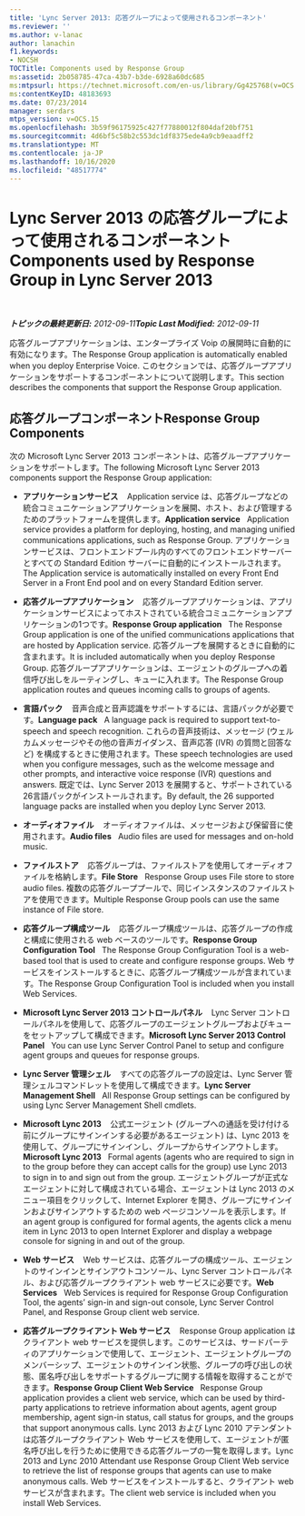 ```yaml
---
title: 'Lync Server 2013: 応答グループによって使用されるコンポーネント'
ms.reviewer: ''
ms.author: v-lanac
author: lanachin
f1.keywords:
- NOCSH
TOCTitle: Components used by Response Group
ms:assetid: 2b058785-47ca-43b7-b3de-6928a60dc685
ms:mtpsurl: https://technet.microsoft.com/en-us/library/Gg425768(v=OCS.15)
ms:contentKeyID: 48183693
ms.date: 07/23/2014
manager: serdars
mtps_version: v=OCS.15
ms.openlocfilehash: 3b59f96175925c427f77880012f804daf20bf751
ms.sourcegitcommit: 4d6bf5c58b2c553dc1df8375ede4a9cb9eaadff2
ms.translationtype: MT
ms.contentlocale: ja-JP
ms.lasthandoff: 10/16/2020
ms.locfileid: "48517774"
---
```

# <a name="components-used-by-response-group-in-lync-server-2013"></a><span data-ttu-id="50bfe-102">Lync Server 2013 の応答グループによって使用されるコンポーネント</span><span class="sxs-lookup"><span data-stu-id="50bfe-102">Components used by Response Group in Lync Server 2013</span></span>

<div data-xmlns="http://www.w3.org/1999/xhtml">

<div class="topic" data-xmlns="http://www.w3.org/1999/xhtml" data-msxsl="urn:schemas-microsoft-com:xslt" data-cs="https://msdn.microsoft.com/">

<div data-asp="https://msdn2.microsoft.com/asp">



</div>

<div id="mainSection">

<div id="mainBody">

<span> </span>

<span data-ttu-id="50bfe-103">_**トピックの最終更新日:** 2012-09-11_</span><span class="sxs-lookup"><span data-stu-id="50bfe-103">_**Topic Last Modified:** 2012-09-11_</span></span>

<span data-ttu-id="50bfe-104">応答グループアプリケーションは、エンタープライズ Voip の展開時に自動的に有効になります。</span><span class="sxs-lookup"><span data-stu-id="50bfe-104">The Response Group application is automatically enabled when you deploy Enterprise Voice.</span></span> <span data-ttu-id="50bfe-105">このセクションでは、応答グループアプリケーションをサポートするコンポーネントについて説明します。</span><span class="sxs-lookup"><span data-stu-id="50bfe-105">This section describes the components that support the Response Group application.</span></span>

<div>

## <a name="response-group-components"></a><span data-ttu-id="50bfe-106">応答グループコンポーネント</span><span class="sxs-lookup"><span data-stu-id="50bfe-106">Response Group Components</span></span>

<span data-ttu-id="50bfe-107">次の Microsoft Lync Server 2013 コンポーネントは、応答グループアプリケーションをサポートします。</span><span class="sxs-lookup"><span data-stu-id="50bfe-107">The following Microsoft Lync Server 2013 components support the Response Group application:</span></span>

  - <span data-ttu-id="50bfe-108">**アプリケーションサービス**    Application service は、応答グループなどの統合コミュニケーションアプリケーションを展開、ホスト、および管理するためのプラットフォームを提供します。</span><span class="sxs-lookup"><span data-stu-id="50bfe-108">**Application service**   Application service provides a platform for deploying, hosting, and managing unified communications applications, such as Response Group.</span></span> <span data-ttu-id="50bfe-109">アプリケーションサービスは、フロントエンドプール内のすべてのフロントエンドサーバーとすべての Standard Edition サーバーに自動的にインストールされます。</span><span class="sxs-lookup"><span data-stu-id="50bfe-109">The Application service is automatically installed on every Front End Server in a Front End pool and on every Standard Edition server.</span></span>

  - <span data-ttu-id="50bfe-110">**応答グループアプリケーション**    応答グループアプリケーションは、アプリケーションサービスによってホストされている統合コミュニケーションアプリケーションの1つです。</span><span class="sxs-lookup"><span data-stu-id="50bfe-110">**Response Group application**   The Response Group application is one of the unified communications applications that are hosted by Application service.</span></span> <span data-ttu-id="50bfe-111">応答グループを展開するときに自動的に含まれます。</span><span class="sxs-lookup"><span data-stu-id="50bfe-111">It is included automatically when you deploy Response Group.</span></span> <span data-ttu-id="50bfe-112">応答グループアプリケーションは、エージェントのグループへの着信呼び出しをルーティングし、キューに入れます。</span><span class="sxs-lookup"><span data-stu-id="50bfe-112">The Response Group application routes and queues incoming calls to groups of agents.</span></span>

  - <span data-ttu-id="50bfe-113">**言語パック**    音声合成と音声認識をサポートするには、言語パックが必要です。</span><span class="sxs-lookup"><span data-stu-id="50bfe-113">**Language pack**   A language pack is required to support text-to-speech and speech recognition.</span></span> <span data-ttu-id="50bfe-114">これらの音声技術は、メッセージ (ウェルカムメッセージやその他の音声ガイダンス、音声応答 (IVR) の質問と回答など) を構成するときに使用されます。</span><span class="sxs-lookup"><span data-stu-id="50bfe-114">These speech technologies are used when you configure messages, such as the welcome message and other prompts, and interactive voice response (IVR) questions and answers.</span></span> <span data-ttu-id="50bfe-115">既定では、Lync Server 2013 を展開すると、サポートされている26言語パックがインストールされます。</span><span class="sxs-lookup"><span data-stu-id="50bfe-115">By default, the 26 supported language packs are installed when you deploy Lync Server 2013.</span></span>

  - <span data-ttu-id="50bfe-116">**オーディオファイル**    オーディオファイルは、メッセージおよび保留音に使用されます。</span><span class="sxs-lookup"><span data-stu-id="50bfe-116">**Audio files**   Audio files are used for messages and on-hold music.</span></span>

  - <span data-ttu-id="50bfe-117">**ファイルストア**    応答グループは、ファイルストアを使用してオーディオファイルを格納します。</span><span class="sxs-lookup"><span data-stu-id="50bfe-117">**File Store**   Response Group uses File store to store audio files.</span></span> <span data-ttu-id="50bfe-118">複数の応答グループプールで、同じインスタンスのファイルストアを使用できます。</span><span class="sxs-lookup"><span data-stu-id="50bfe-118">Multiple Response Group pools can use the same instance of File store.</span></span>

  - <span data-ttu-id="50bfe-119">**応答グループ構成ツール**    応答グループ構成ツールは、応答グループの作成と構成に使用される web ベースのツールです。</span><span class="sxs-lookup"><span data-stu-id="50bfe-119">**Response Group Configuration Tool**   The Response Group Configuration Tool is a web-based tool that is used to create and configure response groups.</span></span> <span data-ttu-id="50bfe-120">Web サービスをインストールするときに、応答グループ構成ツールが含まれています。</span><span class="sxs-lookup"><span data-stu-id="50bfe-120">The Response Group Configuration Tool is included when you install Web Services.</span></span>

  - <span data-ttu-id="50bfe-121">**Microsoft Lync Server 2013 コントロールパネル**    Lync Server コントロールパネルを使用して、応答グループのエージェントグループおよびキューをセットアップして構成できます。</span><span class="sxs-lookup"><span data-stu-id="50bfe-121">**Microsoft Lync Server 2013 Control Panel**   You can use Lync Server Control Panel to setup and configure agent groups and queues for response groups.</span></span>

  - <span data-ttu-id="50bfe-122">**Lync Server 管理シェル**    すべての応答グループの設定は、Lync Server 管理シェルコマンドレットを使用して構成できます。</span><span class="sxs-lookup"><span data-stu-id="50bfe-122">**Lync Server Management Shell**   All Response Group settings can be configured by using Lync Server Management Shell cmdlets.</span></span>

  - <span data-ttu-id="50bfe-123">**Microsoft Lync 2013**    公式エージェント (グループへの通話を受け付ける前にグループにサインインする必要があるエージェント) は、Lync 2013 を使用して、グループにサインインし、グループからサインアウトします。</span><span class="sxs-lookup"><span data-stu-id="50bfe-123">**Microsoft Lync 2013**   Formal agents (agents who are required to sign in to the group before they can accept calls for the group) use Lync 2013 to sign in to and sign out from the group.</span></span> <span data-ttu-id="50bfe-124">エージェントグループが正式なエージェントに対して構成されている場合、エージェントは Lync 2013 のメニュー項目をクリックして、Internet Explorer を開き、グループにサインインおよびサインアウトするための web ページコンソールを表示します。</span><span class="sxs-lookup"><span data-stu-id="50bfe-124">If an agent group is configured for formal agents, the agents click a menu item in Lync 2013 to open Internet Explorer and display a webpage console for signing in and out of the group.</span></span>

  - <span data-ttu-id="50bfe-125">**Web サービス**    Web サービスは、応答グループの構成ツール、エージェントのサインインとサインアウトコンソール、Lync Server コントロールパネル、および応答グループクライアント web サービスに必要です。</span><span class="sxs-lookup"><span data-stu-id="50bfe-125">**Web Services**   Web Services is required for Response Group Configuration Tool, the agents’ sign-in and sign-out console, Lync Server Control Panel, and Response Group client web service.</span></span>

  - <span data-ttu-id="50bfe-126">**応答グループクライアント Web サービス**    Response Group application はクライアント web サービスを提供します。このサービスは、サードパーティのアプリケーションで使用して、エージェント、エージェントグループのメンバーシップ、エージェントのサインイン状態、グループの呼び出しの状態、匿名呼び出しをサポートするグループに関する情報を取得することができます。</span><span class="sxs-lookup"><span data-stu-id="50bfe-126">**Response Group Client Web Service**   Response Group application provides a client web service, which can be used by third-party applications to retrieve information about agents, agent group membership, agent sign-in status, call status for groups, and the groups that support anonymous calls.</span></span> <span data-ttu-id="50bfe-127">Lync 2013 および Lync 2010 アテンダントは応答グループクライアント Web サービスを使用して、エージェントが匿名呼び出しを行うために使用できる応答グループの一覧を取得します。</span><span class="sxs-lookup"><span data-stu-id="50bfe-127">Lync 2013 and Lync 2010 Attendant use Response Group Client Web service to retrieve the list of response groups that agents can use to make anonymous calls.</span></span> <span data-ttu-id="50bfe-128">Web サービスをインストールすると、クライアント web サービスが含まれます。</span><span class="sxs-lookup"><span data-stu-id="50bfe-128">The client web service is included when you install Web Services.</span></span>

</div>

</div>

<span> </span>

</div>

</div>

</div>

